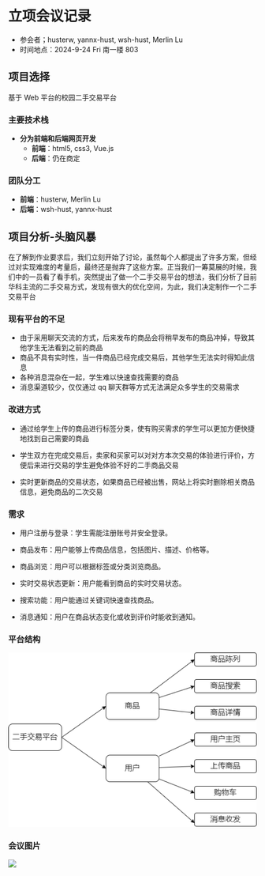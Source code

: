# 立项会议记录

- 参会者；husterw, yannx-hust, wsh-hust, Merlin Lu
- 时间地点：2024-9-24 Fri 南一楼 803

## 项目选择

基于 Web 平台的校园二手交易平台

### 主要技术栈

- **分为前端和后端网页开发**
  - **前端**：html5, css3, Vue.js
  - **后端**：仍在商定

### 团队分工

- **前端**：husterw, Merlin Lu
- **后端**：wsh-hust, yannx-hust

## 项目分析-头脑风暴

在了解到作业要求后，我们立刻开始了讨论，虽然每个人都提出了许多方案，但经过对实现难度的考量后，最终还是抛弃了这些方案。正当我们一筹莫展的时候，我们中的一员看了看手机，突然提出了做一个二手交易平台的想法，我们分析了目前华科主流的二手交易方式，发现有很大的优化空间，为此，我们决定制作一个二手交易平台

### 现有平台的不足

- 由于采用聊天交流的方式，后来发布的商品会将稍早发布的商品冲掉，导致其他学生无法看到之前的商品
- 商品不具有实时性，当一件商品已经完成交易后，其他学生无法实时得知此信息
- 各种消息混杂在一起，学生难以快速查找需要的商品
- 消息渠道较少，仅仅通过 qq 聊天群等方式无法满足众多学生的交易需求

### 改进方式

- 通过给学生上传的商品进行标签分类，使有购买需求的学生可以更加方便快捷地找到自己需要的商品

- 学生双方在完成交易后，卖家和买家可以对对方本次交易的体验进行评价，方便后来进行交易的学生避免体验不好的二手商品交易

- 实时更新商品的交易状态，如果商品已经被出售，网站上将实时删除相关商品信息，避免商品的二次交易

### 需求

- 用户注册与登录：学生需能注册账号并安全登录。

- 商品发布：用户能够上传商品信息，包括图片、描述、价格等。

- 商品浏览：用户可以根据标签或分类浏览商品。

- 实时交易状态更新：用户能看到商品的实时交易状态。

- 搜索功能：用户能通过关键词快速查找商品。

- 消息通知：用户在商品状态变化或收到评价时能收到通知。

### 平台结构

![](https://github.com/husterw/Used_Trading_Platform/blob/main//pic/structure.png)

### 会议图片

![](https://github.com/husterw/Used_Trading_Platform/blob/main/pic/meeting.jpg)
